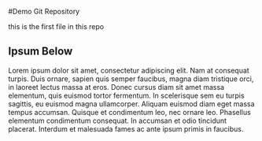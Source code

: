 #Demo Git Repository

this is the first file in this repo


## Ipsum Below

Lorem ipsum dolor sit amet, consectetur adipiscing elit. Nam at consequat turpis. Duis ornare, sapien quis semper faucibus, magna diam tristique orci, in laoreet lectus massa at eros. Donec cursus diam sit amet massa elementum, quis euismod tortor fermentum. In scelerisque sem eu turpis sagittis, eu euismod magna ullamcorper. Aliquam euismod diam eget massa tempus accumsan. Quisque et condimentum leo, nec ornare leo. Phasellus elementum condimentum consequat. In accumsan et odio tincidunt placerat. Interdum et malesuada fames ac ante ipsum primis in faucibus.
